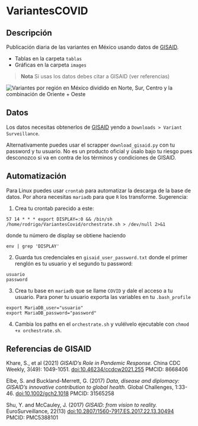 # VariantesCOVID

## Descripción 
Publicación diaria de las variantes en México usando datos de [GISAID](https://www.gisaid.org/).
+ Tablas en la carpeta `tablas`
+ Gráficas en la carpeta `images`

> **Nota** Si usas los datos debes citar a GISAID (ver referencias)

![Variantes por región en México dividido en Norte, Sur, Centro y la combinación de Oriente + Oeste](images/Regiones_variantes.png)
 

## Datos

Los datos necesitas obtenerlos de [GISAID](https://www.gisaid.org/) yendo a `Downloads > Variant Surveillance`. 

Alternativamente puedes usar el scrapper `download_gisaid.py` con tu password y tu usuario. No es un producto oficial y úsalo bajo tu riesgo pues desconozco si va en contra de los términos y condiciones de GISAID.

## Automatización

Para Linux puedes usar `crontab` para automatizar la descarga de la base de datos. Por ahora necesitas `mariadb` para que `R` los transforme. Sugerencia: 

1. Crea tu crontab parecido a este:

```{bash} 
57 14 * * * export DISPLAY=:0 && /bin/sh /home/rodrigo/VariantesCovid/orchestrate.sh > /dev/null 2>&1
```

donde tu número de display se obtiene haciendo

```{bash}
env | grep 'DISPLAY'
```

2. Guarda tus credenciales en `gisaid_user_password.txt` donde el primer renglón es tu usuario y el segundo tu password:

```{bash}
usuario
password
```

3. Crea tu base en `mariadb` que se llame `COVID` y dale el acceso a tu usuario. Para poner tu usuario exporta las variables en tu `.bash_profile` 

```{bash}
export MariaDB_user="usuario"
export MariaDB_password="password"
```

4. Cambia los paths en el `orchestrate.sh` y vulélvelo ejecutable con `chmod +x orchestrate.sh`.

## Referencias de GISAID

Khare, S., et al (2021) _GISAID’s Role in Pandemic Response._ China CDC Weekly, 3(49): 1049-1051. [doi:10.46234/ccdcw2021.255](doi:10.46234/ccdcw2021.255)  PMCID: 8668406

Elbe, S. and Buckland-Merrett, G. (2017) _Data, disease and diplomacy: GISAID’s innovative contribution to global health._ Global Challenges, 1:33-46. [doi:10.1002/gch2.1018](doi:10.1002/gch2.1018)  PMCID: 31565258

Shu, Y. and McCauley, J. (2017)  _GISAID: from vision to reality._ EuroSurveillance, 22(13) [doi:10.2807/1560-7917.ES.2017.22.13.30494](doi:10.2807/1560-7917.ES.2017.22.13.30494)  PMCID: PMC5388101
